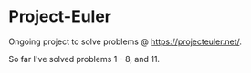 Project-Euler
=============

Ongoing project to solve problems @ https://projecteuler.net/.

So far I've solved problems 1 - 8, and 11.
